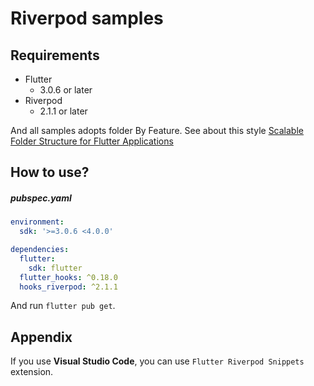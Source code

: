 # Riverpod samples

## Requirements

* Flutter
  * 3.0.6 or later
* Riverpod
  * 2.1.1 or later

And all samples adopts folder By Feature.
See about this style [Scalable Folder Structure for Flutter Applications](https://medium.com/flutter-community/scalable-folder-structure-for-flutter-applications-183746bdc320)

## How to use?

##### pubspec.yaml

````yml
environment:
  sdk: '>=3.0.6 <4.0.0'

dependencies:
  flutter:
    sdk: flutter
  flutter_hooks: ^0.18.0
  hooks_riverpod: ^2.1.1
````

And run `flutter pub get`.

## Appendix

If you use **Visual Studio Code**, you can use `Flutter Riverpod Snippets` extension.